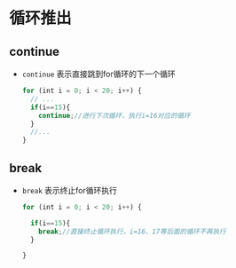 # 循环推出

## continue

+ `continue` 表示直接跳到for循环的下一个循环

  ```js
  for (int i = 0; i < 20; i++) {
    // ...
    if(i==15){
      continue;//进行下次循环，执行i=16对应的循环
    }
    //...
  }
  ```

## break

+ `break` 表示终止for循环执行

  ```js
  for (int i = 0; i < 20; i++) {

    if(i==15){
      break;//直接终止循环执行，i=16、17等后面的循环不再执行
    }

  }
  ```
